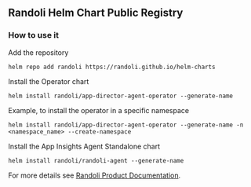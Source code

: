 ## Randoli Helm Chart Public Registry

### How to use it

Add the repository
```
helm repo add randoli https://randoli.github.io/helm-charts
```

Install the Operator chart
```
helm install randoli/app-director-agent-operator --generate-name
```

Example, to install the operator in a specific namespace
```
helm install randoli/app-director-agent-operator --generate-name -n <namespace_name> --create-namespace
```

Install the App Insights Agent Standalone chart
```
helm install randoli/randoli-agent --generate-name
```

For more details see [Randoli Product Documentation](https://docs.insights.randoli.io/agent/kubernetes_agent/kubernetes).
